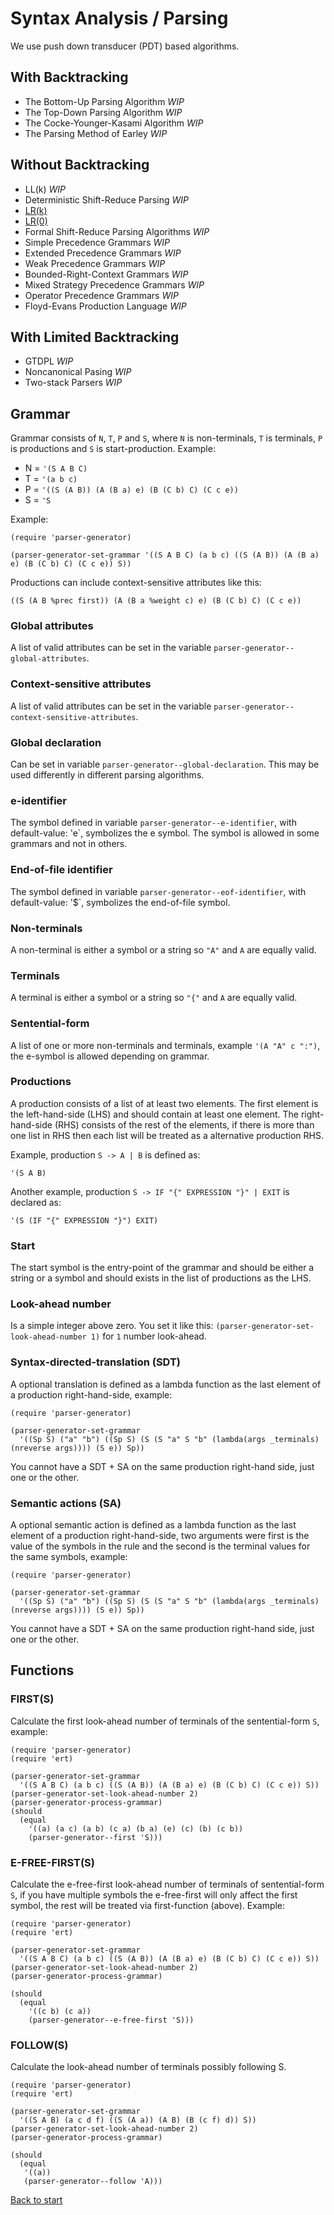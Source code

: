 # Syntax Analysis / Parsing

We use push down transducer (PDT) based algorithms.

## With Backtracking

* The Bottom-Up Parsing Algorithm *WIP*
* The Top-Down Parsing Algorithm *WIP*
* The Cocke-Younger-Kasami Algorithm *WIP*
* The Parsing Method of Earley *WIP*

## Without Backtracking

* LL(k) *WIP*
* Deterministic Shift-Reduce Parsing *WIP*
* [LR(k)](Syntax-Analysis/LRk.md)
* [LR(0)](Syntax-Analysis/LR0.md)
* Formal Shift-Reduce Parsing Algorithms *WIP*
* Simple Precedence Grammars *WIP*
* Extended Precedence Grammars *WIP*
* Weak Precedence Grammars *WIP*
* Bounded-Right-Context Grammars *WIP*
* Mixed Strategy Precedence Grammars *WIP*
* Operator Precedence Grammars *WIP*
* Floyd-Evans Production Language *WIP*

## With Limited Backtracking

* GTDPL *WIP*
* Noncanonical Pasing *WIP*
* Two-stack Parsers *WIP*

## Grammar

Grammar consists of `N`, `T`, `P` and `S`, where `N` is non-terminals, `T` is terminals, `P` is productions and `S` is start-production. Example:

* N = `'(S A B C)`
* T = `'(a b c)`
* P = `'((S (A B)) (A (B a) e) (B (C b) C) (C c e))`
* S = `'S`

Example:

``` emacs-lisp
(require 'parser-generator)

(parser-generator-set-grammar '((S A B C) (a b c) ((S (A B)) (A (B a) e) (B (C b) C) (C c e)) S))
```

Productions can include context-sensitive attributes like this:

``` emacs-lisp
((S (A B %prec first)) (A (B a %weight c) e) (B (C b) C) (C c e))
```

### Global attributes

A list of valid attributes can be set in the variable `parser-generator--global-attributes`.

### Context-sensitive attributes

A list of valid attributes can be set in the variable `parser-generator--context-sensitive-attributes`.

### Global declaration

Can be set in variable `parser-generator--global-declaration`. This may be used differently in different parsing algorithms.

### e-identifier

The symbol defined in variable `parser-generator--e-identifier`, with default-value: 'e`, symbolizes the e symbol. The symbol is allowed in some grammars and not in others.

### End-of-file identifier

The symbol defined in variable `parser-generator--eof-identifier`, with default-value: '$`, symbolizes the end-of-file symbol.

### Non-terminals

A non-terminal is either a symbol or a string so `"A"` and `A` are equally valid.

### Terminals

A terminal is either a symbol or a string so `"{"` and `A` are equally valid.

### Sentential-form

A list of one or more non-terminals and terminals, example `'(A "A" c ":")`, the e-symbol is allowed depending on grammar.

### Productions

A production consists of a list of at least two elements. The first element is the left-hand-side (LHS) and should contain at least one element. The right-hand-side (RHS) consists of the rest of the elements, if there is more than one list in RHS then each list will be treated as a alternative production RHS.

Example, production `S -> A | B` is defined as:

``` emacs-lisp
'(S A B)
```

Another example, production `S -> IF "{" EXPRESSION "}" | EXIT` is declared as:

``` emacs-lisp
'(S (IF "{" EXPRESSION "}") EXIT)
```

### Start

The start symbol is the entry-point of the grammar and should be either a string or a symbol and should exists in the list of productions as the LHS.

### Look-ahead number

Is a simple integer above zero. You set it like this: `(parser-generator-set-look-ahead-number 1)` for `1` number look-ahead.

### Syntax-directed-translation (SDT)

A optional translation is defined as a lambda function as the last element of a production right-hand-side, example:

```emacs-lisp
(require 'parser-generator)

(parser-generator-set-grammar 
  '((Sp S) ("a" "b") ((Sp S) (S (S "a" S "b" (lambda(args _terminals) (nreverse args)))) (S e)) Sp))
```

You cannot have a SDT + SA on the same production right-hand side, just one or the other.

### Semantic actions (SA)

A optional semantic action is defined as a lambda function as the last element of a production right-hand-side, two arguments were first is the value of the symbols in the rule and the second is the terminal values for the same symbols, example:

```emacs-lisp
(require 'parser-generator)

(parser-generator-set-grammar 
  '((Sp S) ("a" "b") ((Sp S) (S (S "a" S "b" (lambda(args _terminals) (nreverse args)))) (S e)) Sp))
```

You cannot have a SDT + SA on the same production right-hand side, just one or the other.

## Functions

### FIRST(S)

Calculate the first look-ahead number of terminals of the sentential-form `S`, example:

``` emacs-lisp
(require 'parser-generator)
(require 'ert)

(parser-generator-set-grammar 
  '((S A B C) (a b c) ((S (A B)) (A (B a) e) (B (C b) C) (C c e)) S))
(parser-generator-set-look-ahead-number 2)
(parser-generator-process-grammar)
(should
  (equal
    '((a) (a c) (a b) (c a) (b a) (e) (c) (b) (c b))
    (parser-generator--first 'S)))
```

### E-FREE-FIRST(S)

Calculate the e-free-first look-ahead number of terminals of sentential-form `S`, if you have multiple symbols the e-free-first will only affect the first symbol, the rest will be treated via first-function (above). Example:

``` emacs-lisp
(require 'parser-generator)
(require 'ert)

(parser-generator-set-grammar 
  '((S A B C) (a b c) ((S (A B)) (A (B a) e) (B (C b) C) (C c e)) S))
(parser-generator-set-look-ahead-number 2)
(parser-generator-process-grammar)

(should
  (equal
    '((c b) (c a))
    (parser-generator--e-free-first 'S)))
```

### FOLLOW(S)

Calculate the look-ahead number of terminals possibly following S.

``` emacs-lisp
(require 'parser-generator)
(require 'ert)

(parser-generator-set-grammar 
  '((S A B) (a c d f) ((S (A a)) (A B) (B (c f) d)) S))
(parser-generator-set-look-ahead-number 2)
(parser-generator-process-grammar)

(should
  (equal
   '((a))
   (parser-generator--follow 'A)))
```

[Back to start](../../../)
